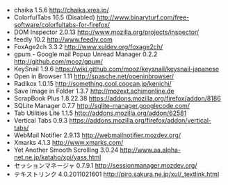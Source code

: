 * chaika 1.5.6
  <http://chaika.xrea.jp/>
* ColorfulTabs 16.5 (Disabled)
  <http://www.binaryturf.com/free-software/colorfultabs-for-firefox/>
* DOM Inspector 2.0.13
  <http://www.mozilla.org/projects/inspector/>
* feedly 10.2
  <http://www.feedly.com>
* FoxAge2ch 3.3.2
  <http://www.xuldev.org/foxage2ch/>
* gpum - Google mail Popup Unread Manager 0.2.2
  <http://github.com/mooz/gpum/>
* KeySnail 1.9.6
  <https://wiki.github.com/mooz/keysnail/keysnail-japanese>
* Open in Browser 1.11
  <http://spasche.net/openinbrowser/>
* Radikox 1.0.15
  <http://something.cool.coocan.jp/kenichi/>
* Save Image in Folder 1.3.7
  <http://mozext.achimonline.de>
* ScrapBook Plus 1.8.22.38
  <https://addons.mozilla.org/firefox/addon/8186>
* SQLite Manager 0.7.7
  <http://sqlite-manager.googlecode.com/>
* Tab Utilities Lite 1.1.5
  <http://addons.mozilla.org/addon/62581>
* Vertical Tabs 0.9.3
  <https://addons.mozilla.org/firefox/addon/vertical-tabs/>
* WebMail Notifier 2.9.13
  <http://webmailnotifier.mozdev.org/>
* Xmarks 4.1.3
  <http://www.xmarks.com/>
* Yet Another Smooth Scrolling 3.0.24
  <http://www.aa.alpha-net.ne.jp/kataho/xpi/yass.html>
* セッションマネージャ 0.7.9.1
  <http://sessionmanager.mozdev.org/>
* テキストリンク 4.0.2011021601
  <http://piro.sakura.ne.jp/xul/_textlink.html>
